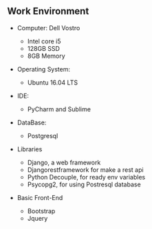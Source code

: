 ## Work Environment

- Computer: Dell Vostro  
    - Intel core i5  
    - 128GB SSD  
    - 8GB Memory  


- Operating System:   
    - Ubuntu 16.04 LTS 
     
- IDE:
    - PyCharm and Sublime  
    
- DataBase:
    - Postgresql  

- Libraries
    - Django, a web framework  
    - Djangorestframework for make a rest api
    - Python Decouple, for ready env variables 
    - Psycopg2, for using Postresql database  
    
- Basic Front-End
    - Bootstrap
    - Jquery
    
    
    